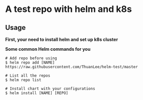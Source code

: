# A test repo with helm and k8s

## Usage

**First, your need to install helm and set up k8s cluster**

**Some common Helm commands for you**

```
# Add repo before using
$ helm repo add [NAME] https://raw.githubusercontent.com/ThuanLee/helm-test/master

# List all the repos
$ helm repo list

# Install chart with your configurations
$ helm install [NAME] [REPO]
```